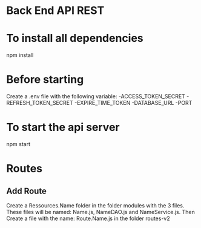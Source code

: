 # Back End API REST

# To install all dependencies
npm install

# Before starting
Create a .env file with the following variable:
-ACCESS_TOKEN_SECRET
-REFRESH_TOKEN_SECRET
-EXPIRE_TIME_TOKEN
-DATABASE_URL
-PORT

# To start the api server
npm start

# Routes
## Add Route
Create a Ressources.Name folder in the folder modules with the 3 files. These files will be named: Name.js, NameDAO.js and NameService.js.
Then Create a file with the name: Route.Name.js in the folder routes-v2